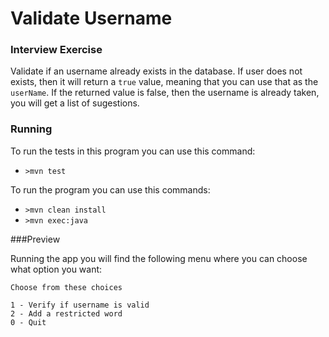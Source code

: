 # Validate Username

### Interview Exercise

Validate if an username already exists in the database. If user does not exists, then it will return a `true` value, meaning that you can
use that as the `userName`. If the returned value is false, then the username is already taken, you will get a list of sugestions.


### Running
To run the tests in this program you can use this command:
 - `>mvn test`
 
 
To run the program you can use this commands:
 - `>mvn clean install`
 - `>mvn exec:java`


###Preview

 Running the app you will find the following menu where you can choose what option you want:
 
```
Choose from these choices

1 - Verify if username is valid
2 - Add a restricted word
0 - Quit
```